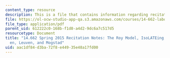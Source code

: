 ```yaml
---
content_type: resource
description: This is a file that contains information regarding recitation 7.
file: https://ol-ocw-studio-app-qa.s3.amazonaws.com/courses/14-662-labor-economics-ii-spring-2015/aac1df84d3ba72f8e44935e48a17fd00_MIT14_662S15_Recitation7.pdf
file_type: application/pdf
parent_uid: 612222c0-168b-f1d0-a4d2-9dc6a7c517d5
resourcetype: Document
title: "14.662 Spring 2015 Recitation Notes: The Roy Model, IsoLATEing, and Kirkeb\xF8\
  en, Leuven, and Mogstad"
uid: aac1df84-d3ba-72f8-e449-35e48a17fd00
---
```

